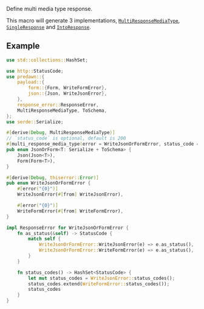 Define multi media type response.

This macro will generate 3 implementations, [`MultiResponseMediaType`], [`SingleResponse`] and [`IntoResponse`].

## Example

```rust
use std::collections::HashSet;

use http::StatusCode;
use predawn::{
    payload::{
        form::{Form, WriteFormError},
        json::{Json, WriteJsonError},
    },
    response_error::ResponseError,
    MultiResponseMediaType, ToSchema,
};
use serde::Serialize;

#[derive(Debug, MultiResponseMediaType)]
// `status_code` is optional, default is 200
#[multi_response_media_type(error = WriteJsonOrFormError, status_code = 200)]
pub enum JsonOrForm<T: Serialize + ToSchema> {
    Json(Json<T>),
    Form(Form<T>),
}

#[derive(Debug, thiserror::Error)]
pub enum WriteJsonOrFormError {
    #[error("{0}")]
    WriteJsonError(#[from] WriteJsonError),

    #[error("{0}")]
    WriteFormError(#[from] WriteFormError),
}

impl ResponseError for WriteJsonOrFormError {
    fn as_status(&self) -> StatusCode {
        match self {
            WriteJsonOrFormError::WriteJsonError(e) => e.as_status(),
            WriteJsonOrFormError::WriteFormError(e) => e.as_status(),
        }
    }

    fn status_codes() -> HashSet<StatusCode> {
        let mut status_codes = WriteJsonError::status_codes();
        status_codes.extend(WriteFormError::status_codes());
        status_codes
    }
}
```

[`MultiResponseMediaType`]: https://docs.rs/predawn/latest/predawn/trait.MultiResponseMediaType.html
[`SingleResponse`]: https://docs.rs/predawn/latest/predawn/trait.SingleResponse.html
[`IntoResponse`]: https://docs.rs/predawn/latest/predawn/into_response/trait.IntoResponse.html
